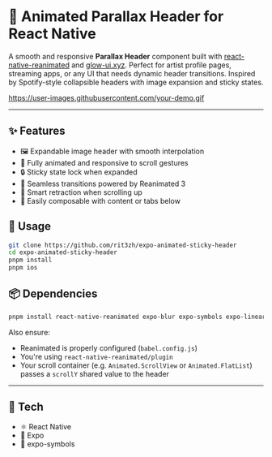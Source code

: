 # 🚀 Animated Parallax Header for React Native

A smooth and responsive **Parallax Header** component built with [react-native-reanimated](https://docs.swmansion.com/react-native-reanimated/) and [glow-ui.xyz](https://glow-ui.xyz). Perfect for artist profile pages, streaming apps, or any UI that needs dynamic header transitions. Inspired by Spotify-style collapsible headers with image expansion and sticky states.

https://user-images.githubusercontent.com/your-demo.gif

---

## ✨ Features

- 🖼️ Expandable image header with smooth interpolation
- 📱 Fully animated and responsive to scroll gestures
- 🔒 Sticky state lock when expanded
- 💫 Seamless transitions powered by Reanimated 3
- 🧠 Smart retraction when scrolling up
- 🎨 Easily composable with content or tabs below

## 🚀 Usage

```bash
git clone https://github.com/rit3zh/expo-animated-sticky-header
cd expo-animated-sticky-header
pnpm install
pnpm ios
```

## 📦 Dependencies

```bash
pnpm install react-native-reanimated expo-blur expo-symbols expo-linear-gradient
```

Also ensure:

- Reanimated is properly configured (`babel.config.js`)
- You're using `react-native-reanimated/plugin`
- Your scroll container (e.g. `Animated.ScrollView` or `Animated.FlatList`) passes a `scrollY` shared value to the header

---

## 🧱 Tech

- ⚛️ React Native
- 🚀 Expo
- 🎨 expo-symbols
